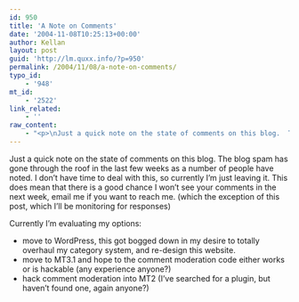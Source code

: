 ```yaml
---
id: 950
title: 'A Note on Comments'
date: '2004-11-08T10:25:13+00:00'
author: Kellan
layout: post
guid: 'http://lm.quxx.info/?p=950'
permalink: /2004/11/08/a-note-on-comments/
typo_id:
    - '948'
mt_id:
    - '2522'
link_related:
    - ''
raw_content:
    - "<p>\nJust a quick note on the state of comments on this blog.  The blog spam has gone through the roof in the last few weeks as a number of people have noted.  I don\\'t have time to deal with this, so currently I\\'m just leaving it.  This does mean that there is a good chance I won\\'t see your comments in the next week, email me if you want to reach me. (which the exception of this post, which I\\'ll be monitoring for responses)\n</p>\n<p>\nCurrently I\\'m evaluating my options:\n<ul>\n<li>move to Wordpress, this got bogged down in my desire to totally overhaul my category system, and re-design this website.\n</li>\n\n\n<li>move to MT3.1 and hope to the comment moderation code either works or is hackable (any experience anyone?)\n</li>\n\n\n<li>hack comment moderation into MT2 (I\\'ve searched for a plugin, but haven\\'t found one, again anyone?)\n</li>\n\n</ul>\n</p>"
---
```


Just a quick note on the state of comments on this blog. The blog spam has gone through the roof in the last few weeks as a number of people have noted. I don’t have time to deal with this, so currently I’m just leaving it. This does mean that there is a good chance I won’t see your comments in the next week, email me if you want to reach me. (which the exception of this post, which I’ll be monitoring for responses)

Currently I’m evaluating my options:

- move to WordPress, this got bogged down in my desire to totally overhaul my category system, and re-design this website.
- move to MT3.1 and hope to the comment moderation code either works or is hackable (any experience anyone?)
- hack comment moderation into MT2 (I’ve searched for a plugin, but haven’t found one, again anyone?)